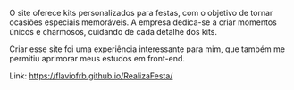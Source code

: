 O site oferece kits personalizados para festas, com o objetivo de tornar ocasiões especiais memoráveis. A empresa dedica-se a criar momentos únicos e charmosos, cuidando de cada detalhe dos kits.

Criar esse site foi uma experiência interessante para mim, que também me permitiu aprimorar meus estudos em front-end.

Link: https://flaviofrb.github.io/RealizaFesta/
